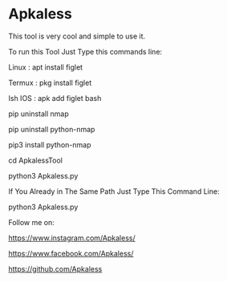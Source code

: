# Apkaless

This tool is very cool and simple to use it.

To run this Tool Just Type this commands line:

Linux : apt install figlet

Termux : pkg install figlet

Ish IOS : apk add figlet bash

pip uninstall nmap

pip uninstall python-nmap

pip3 install python-nmap

cd ApkalessTool

python3 Apkaless.py

If You Already in The Same Path Just Type This Command Line:

python3 Apkaless.py

Follow me on:

https://www.instagram.com/Apkaless/

https://www.facebook.com/Apkaless/

https://github.com/Apkaless


